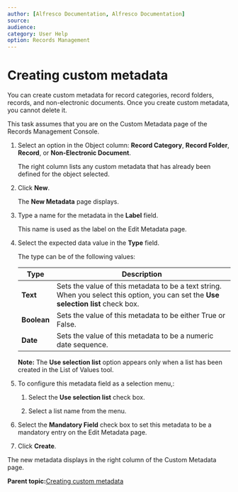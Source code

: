 ```yaml
---
author: [Alfresco Documentation, Alfresco Documentation]
source: 
audience: 
category: User Help
option: Records Management
---
```


# Creating custom metadata

You can create custom metadata for record categories, record folders, records, and non-electronic documents. Once you create custom metadata, you cannot delete it.

This task assumes that you are on the Custom Metadata page of the Records Management Console.

1.  Select an option in the Object column: **Record Category**, **Record Folder**, **Record**, or **Non-Electronic Document**.

    The right column lists any custom metadata that has already been defined for the object selected.

2.  Click **New**.

    The **New Metadata** page displays.

3.  Type a name for the metadata in the **Label** field.

    This name is used as the label on the Edit Metadata page.

4.  Select the expected data value in the **Type** field.

    The type can be of the following values:

    |**Type**|**Description**|
    |--------|---------------|
    |**Text**|Sets the value of this metadata to be a text string. When you select this option, you can set the **Use selection list** check box.|
    |**Boolean**|Sets the value of this metadata to be either True or False.|
    |**Date**|Sets the value of this metadata to be a numeric date sequence.|

    **Note:** The **Use selection list** option appears only when a list has been created in the List of Values tool.

5.  To configure this metadata field as a selection menu,:

    1.  Select the **Use selection list** check box.

    2.  Select a list name from the menu.

6.  Select the **Mandatory Field** check box to set this metadata to be a mandatory entry on the Edit Metadata page.

7.  Click **Create**.


The new metadata displays in the right column of the Custom Metadata page.

**Parent topic:**[Creating custom metadata](../concepts/rm-custmeta-intro.md)

